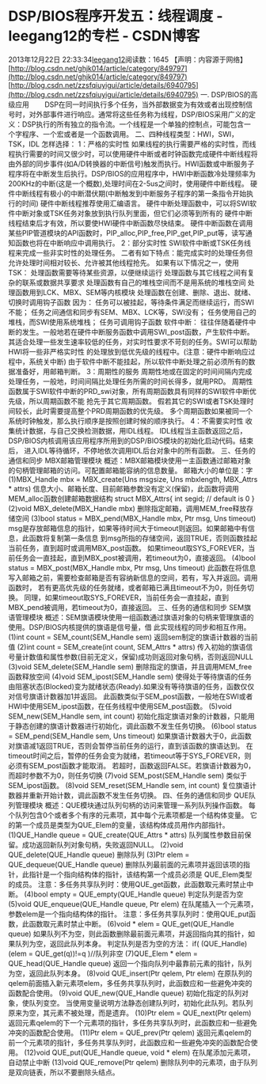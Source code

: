 # DSP/BIOS程序开发五：线程调度 - leegang12的专栏 - CSDN博客
2013年12月22日 22:33:34[leegang12](https://me.csdn.net/leegang12)阅读数：1645
【声明：内容源于网络】
[http://blog.csdn.net/ghjk014/article/category/849797](http://blog.csdn.net/ghjk014/article/category/849797)
[http://blog.csdn.net/zzsfqiuyigui/article/details/6940795](http://blog.csdn.net/zzsfqiuyigui/article/details/6940795)
一. DSP/BIOS的高级应用
       DSP在同一时间执行多个任务，当外部数据变为有效或者出现控制信号时，对外部事件进行响应。通常将这些任务称为线程，DSP/BIOS采用广义的定义：DSP执行的所有独立的指令流。一个线程是一个单独的控制点，可能包含一个字程序、一个宏或者是一个函数调用。
二、四种线程类型：HWI，SWI，TSK，IDL
怎样选择：
1：严格的实时性
如果线程的执行需要严格的实时性，而线程执行需要的时间又很少时，可以使用硬件中断或者时钟函数完成硬件中断线程将由外部的同步事件(如A/D转换器的中断信号)触发而执行。HWI函数或中断服务子程序将在中断发生后执行。DSP/BIOS的应用程序中，HWI中断函数冷处理频率为200KHz的中断(这是一个概数),处理时间在2-5us之间时，使用硬件中断线程。
硬件中断线程有极小的中断潜伏期(中断触发到中断服务子程序的第一条指令开始执行的时间)
硬件中断线程推荐使用汇编语言。
硬件中断处理函数中，可以将SWI软件中断对象或TSK任务对象放到执行队列里面，但它们必须等到所有的
硬件中断线程结束后才有效，所以要使HWI硬件中断函数尽快结束。
硬件中断函数在调用某些PIP管道模块的API函数时，PIP_alloc,PIP_free,PIP_get,PIP_put等，读写通知函数也将在中断响应中调用执行。
2：部分实时性
SWI软件中断或TSK任务线程来完成一些非实时性的处理任务。
二者有如下特点：能完成实时的处理任务但允许处理时间相对较长、允许被其他线程抢先。
如果有以下情况之一，使用TSK：
处理函数需要等待某些资源，以便继续运行
处理函数与其它线程之间有复杂的联系或数据共享要求
处理函数有自己的堆栈空间而不是用系统的堆栈空间
处理函数用到LCK、MBX、SEM等内核模块
处理函数在创建、删除、退出、就绪、切换时调用钩子函数
因为：
任务可以被挂起，等待条件满足而继续运行，而SWI不能；
任务之间通信和同步有SEM、MBX、LCK等，SWI没有；
任务使用自己的堆栈，而SWI使用系统堆栈；
任务可调用钩子函数
软件中断：
往往伴随着硬件中断的发生。一般地若在硬件中断服务函数中调用SWI_post函数，产生软件中断。
其适合处理一些发生速率较低的任务，对实时性要求不苛刻的任务。SWI可以帮助HWI将一些非严格实时性
的处理放到低优先级的线程中。(注意：硬件中断响应过程中，系统关中断)
由于软件中断不能挂起，所以软件中断处理之前必须所有的数据准备好，用邮箱判断。
3：周期性的服务
周期性地或在固定的时间间隔内完成处理任务，一般地，时间间隔比处理任务所需的时间长得多，就用PRD。
周期性函数属于SWI软件中断的PRD_swi对象，所有周期函数具有同样的SWI软件中断优先级，所以周期函数不能
抢先于其它周期函数。
假若其它的SWI或者TSK处理时间较长，此时需要提高整个PRD周期函数的优先级。
多个周期函数如果被同一个系统时钟触发，那么执行顺序是按照创建时候的顺序执行。
4：不需要实时性
收集统计数据，与自己交换检测数据，用IDL线程。
IDL线程当主函数返回之后，DSP/BIOS内核调用该应用程序所用到的DSP/BIOS模块的初始化启动代码。结束后，
进入IDL等待循环，不停地依次调用IDL后台对象中的所有函数。
三、任务的通信和同步 MBX邮箱管理模块
概述：MBX邮箱模块使用一主函数通过邮箱对象的句柄管理邮箱的访问。可配置邮箱能容纳的信息数量。
邮箱大小的单位是：字
(1)MBX_Handle mbx = MBX_create(Uns msgsize, Uns mbxlength, MBX_Attrs * attrs)
信息大小、邮箱长度、目前邮箱参数没有定义(保留)，此函数将调用MEM_alloc函数创建邮箱数据结构
struct MBX_Attrs{
int segid; // default is 0
}
(2)void MBX_delete(MBX_Handle mbx)
删除指定邮箱，调用MEM_free释放存储空间
(3)bool status = MBX_pend(MBX_Handle mbx, Ptr msg, Uns timeout)
msg是存放邮箱信息的指针，如果等待时间大于timeout则返回。如果邮箱中有信息，此函数将复制第一条信息
到msg所指的存储空间，返回TRUE，否则函数挂起当前任务，直到超时或调用MBX_post函数。
如果timeout取SYS_FOREVER，当前任务会一直挂起，直到MBX_post被调用，若timeout为0，直接返回。
(4)bool status = MBX_post(MBX_Handle mbx, Ptr msg, Uns timeout)
此函数在将信息写入邮箱之前，需要检查邮箱是否有容纳新信息的空间，若有，写入并返回。调用函数时，
若有更高优先级的任务就绪，或者邮箱已满且timeout不为0，则任务切换。
同理，如果timeout取SYS_FOREVER，当前任务会一直挂起，直到MBX_pend被调用，若timeout为0，直接返回。
三、任务的通信和同步 SEM旗语管理模块
概述：SEM旗语模块使用一组函数通过旗语对象的句柄来管理旗语的使用。DSP/BIOS内核提供的旗语是信号量，借
此实现线程的同步和相互作用。
(1)int count = SEM_count(SEM_Handle sem)
返回sem制定的旗语计数器的当前值
(2)int count = SEM_create(int count, SEM_Attrs * attrs)
传入初始的旗语信号量计数值和属性参数(目前无定义，保留)成功则返回对象句柄，否则返回NULL
(3)void SEM_delete(SEM_Handle sem)
删除指定的旗语，并且调用MEM_free函数释放空间
(4)void SEM_ipost(SEM_Handle sem)
使得处于等待旗语的任务由阻塞状态(Blocked)变为就绪状态(Ready).如果没有等待旗语的任务，函数仅仅
对信号旗语计数器加1并返回。
此函数类似于SEM_post函数，一般地在SWI或者HWI中使用SEM_ipost函数，在任务线程中使用SEM_post函数。
(5)void SEM_new(SEM_Handle sem, int count)
初始化指定旗语对象的计数器，只能用于静态创建的旗语计数器进行初始化，调此函数不发生任务切换。
(6)bool status = SEM_pend(SEM_Handle sem, Uns timeout)
如果旗语计数器大于0，此函数对旗语减1返回TRUE，否则会暂停当前任务的运行，直到该函数的旗语达到。
在timeout时间之后，暂停的任务会变为就绪，若timeout等于SYS_FOREVER，则必须有SEM_post函数才能取消。
若超时，函数返回FALSE。若旗语计数器为0，而超时参数不为0，则任务切换
(7)void SEM_post(SEM_Handle sem)
类似于SEM_ipost函数。
(8)void SEM_reset(SEM_Handle sem, int count)
复位旗语计数器并重新开始计数，调此函数不发生任务切换。
四、任务的通信和同步 QUE队列管理模块
概述：QUE模块通过队列句柄的访问来管理一系列队列操作函数。
每个队列包含0个或者多个有序的元素项，其中每个元素项都是一个结构体变量。
它的第一个成员是类型为QUE_Elem的变量，该结构体成员用作内部指针。
(1)QUE_Handle queue = QUE_create(QUE_Attrs * attrs)
队列属性参数目前保留。成功返回新队列对象句柄，失败返回NULL。
(2)void QUE_delete(QUE_Handle queue)
删除队列
(3)Ptr elem = QUE_dequeue(QUE_Handle queue)
删除队列最前面的元素项并返回该项的指针，此指针是一个指向结构体的指针，该结构第一个成员必须是
QUE_Elem类型的成员。
注意：多任务共享队列时：使用QUE_get函数，此函数取元素时禁止中断。
(4)bool empty = QUE_empty(QUE_Handle queue)
判定队列是否为空
(5)void QUE_enqueue(QUE_Handle queue, Ptr elem)
在队尾插入一个元素项，参数elem是一个指向结构体的指针。
注意：多任务共享队列时：使用QUE_put函数，此函数取元素时禁止中断。
(6)void * elem = QUE_get(QUE_Handle queue)
如果队列不为空，则此函数删除最前面元素项，并返回指向其的指针，如果队列为空，返回此队列本身。
判定队列是否为空的方法：
if( (QUE_Handle)(elem = QUE_get(q))!=q )//队列非空
(7)QUE_Elem * elem = QUE_head(QUE_Handle queue)
返回一个指向队列中最靠前元素的指针，队列为空，返回此队列本身。
(8)void QUE_insert(Ptr qelem, Ptr elem)
在原队列的qelem前面插入新元素项elem，多任务共享队列时，此函数应和一些避免冲突的函数配合使用。
(9)void QUE_new(QUE_Handle queue)
初始化指定的队列对象，使队列变空。
当使用变量说明方法静态创建队列时，初始化此队列。若队列原来为空，其元素不被处理，而是遗弃。
(10)Ptr elem = QUE_next(Ptr qelem)
返回元素qelem的下一个元素项的指针，多任务共享队列时，此函数应和一些避免冲突的函数配合使用。
(11)Ptr elem = QUE_prev(Ptr qelem)
返回元素qelem的前一个元素项的指针，多任务共享队列时，此函数应和一些避免冲突的函数配合使用。
(12)void QUE_put(QUE_Handle queue, void * elem)
在队尾添加元素项，自动禁止中断
(13)void QUE_remove(Ptr qelem)
删除队列中的元素项，由于队列是双向链表，所以不要删除头结点。

